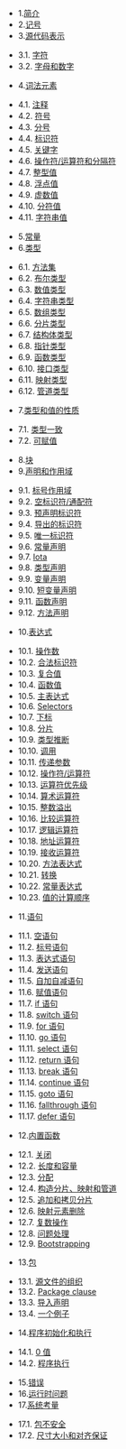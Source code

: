* 1.[简介](01.0.md)
* 2.[记号](02.0.md)
* 3.[源代码表示](03.0.md)
 - 3.1. [字符](03.1.md)
 - 3.2. [字母和数字](03.2.md)
* 4.[词法元素](04.0.md)
 - 4.1. [注释](04.1.md)
 - 4.2. [符号](04.2.md)
 - 4.3. [分号](04.3.md)
 - 4.4. [标识符](04.4.md)
 - 4.5. [关键字](04.5.md)
 - 4.6. [操作符/运算符和分隔符](04.6.md)
 - 4.7. [整型值](04.7.md)
 - 4.8. [浮点值](04.8.md)
 - 4.9. [虚数值](04.9.md)
 - 4.10. [分符值](04.10.md)
 - 4.11. [字符串值](04.11.md)
* 5.[常量](05.0.md)
* 6.[类型](06.0.md)
 - 6.1. [方法集](06.1.md)
 - 6.2. [布尔类型](06.2.md)
 - 6.3. [数值类型](06.3.md)
 - 6.4. [字符串类型](06.4.md)
 - 6.5. [数组类型](06.5.md)
 - 6.6. [分片类型](06.6.md)
 - 6.7. [结构体类型](06.7.md)
 - 6.8. [指针类型](06.8.md)
 - 6.9. [函数类型](06.9.md)
 - 6.10. [接口类型](06.10.md)
 - 6.11. [映射类型](06.11.md)
 - 6.12. [管道类型](06.12.md)
* 7.[类型和值的性质](07.0.md)
 - 7.1. [类型一致](07.1.md)
 - 7.2. [可赋值](07.2.md)
* 8.[块](08.0.md)
* 9.[声明和作用域](09.0.md)
 - 9.1. [标号作用域](09.1.md)
 - 9.2. [空标识符/通配符](09.2.md)
 - 9.3. [预声明标识符](09.3.md)
 - 9.4. [导出的标识符](09.4.md)
 - 9.5. [唯一标识符](09.5.md)
 - 9.6. [常量声明](09.6.md)
 - 9.7. [Iota](09.7.md)
 - 9.8. [类型声明](09.8.md)
 - 9.9. [变量声明](09.9.md)
 - 9.10. [短变量声明](09.10.md)
 - 9.11. [函数声明](09.11.md)
 - 9.12. [方法声明](09.12.md)
* 10.[表达式](10.0.md)
 - 10.1. [操作数](10.1.md)
 - 10.2. [合法标识符](10.2.md)
 - 10.3. [复合值](10.3.md)
 - 10.4. [函数值](10.4.md)
 - 10.5. [主表达式](10.5.md)
 - 10.6. [Selectors](10.6.md)
 - 10.7. [下标](10.7.md)
 - 10.8. [分片](10.8.md)
 - 10.9. [类型推断](10.9.md)
 - 10.10. [调用](10.10.md)
 - 10.11. [传递参数](10.11.md)
 - 10.12. [操作符/运算符](10.12.md)
 - 10.13. [运算符优先级](10.13.md)
 - 10.14. [算术运算符](10.14.md)
 - 10.15. [整数溢出](10.15.md)
 - 10.16. [比较运算符](10.16.md)
 - 10.17. [逻辑运算符](10.17.md)
 - 10.18. [地址运算符](10.18.md)
 - 10.19. [接收运算符](10.19.md)
 - 10.20. [方法表达式](10.20.md)
 - 10.21. [转换](10.21.md)
 - 10.22. [常量表达式](10.22.md)
 - 10.23. [值的计算顺序](10.23.md)
* 11.[语句](11.0.md)
 - 11.1. [空语句](11.1.md)
 - 11.2. [标号语句](11.2.md)
 - 11.3. [表达式语句](11.3.md)
 - 11.4. [发送语句](11.4.md)
 - 11.5. [自加自减语句](11.5.md)
 - 11.6. [赋值语句](11.6.md)
 - 11.7. [if 语句](11.7.md)
 - 11.8. [switch 语句](11.8.md)
 - 11.9. [for 语句](11.9.md)
 - 11.10. [go 语句](11.10.md)
 - 11.11. [select 语句](11.11.md)
 - 11.12. [return 语句](11.12.md)
 - 11.13. [break 语句](11.13.md)
 - 11.14. [continue 语句](11.14.md)
 - 11.15. [goto 语句](11.15.md)
 - 11.16. [fallthrough 语句](11.16.md)
 - 11.17. [defer 语句](11.17.md)
* 12.[内置函数](12.0.md)
 - 12.1. [关闭](12.1.md)
 - 12.2. [长度和容量](12.2.md)
 - 12.3. [分配](12.3.md)
 - 12.4. [构造分片、映射和管道](12.4.md)
 - 12.5. [追加和拷贝分片](12.5.md)
 - 12.6. [映射元素删除](12.6.md)
 - 12.7. [复数操作](12.7.md)
 - 12.8. [问题处理](12.8.md)
 - 12.9. [Bootstrapping](12.9.md)
* 13.[包](13.0.md)
 - 13.1. [源文件的组织](13.1.md)
 - 13.2. [Package clause](13.2.md)
 - 13.3. [导入声明](13.3.md)
 - 13.4. [一个例子](13.4.md)
* 14.[程序初始化和执行](14.0.md)
 - 14.1. [0 值](14.1.md)
 - 14.2. [程序执行](14.2.md)
* 15.[错误](15.0.md)
* 16.[运行时问题](16.0.md)
* 17.[系统考量](17.0.md)
 - 17.1. [包不安全](17.1.md)
 - 17.2. [尺寸大小和对齐保证](17.2.md)